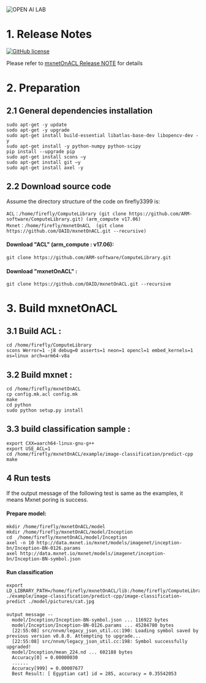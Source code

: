 ![OPEN AI LAB](https://github.com/OAID/mxnetOnACL/blob/master/acl_openailab/pics/openailab.png)

# 1. Release Notes
[![GitHub license](http://dmlc.github.io/img/apache2.svg)](./LICENSE)

Please refer to [mxnetOnACL Release NOTE](https://github.com/OAID/mxnetOnACL/tree/master/acl_openailab/Reversion.md) for details

# 2. Preparation
## 2.1 General dependencies installation
	sudo apt-get -y update
	sodo apt-get -y upgrade
	sudo apt-get install build-essential libatlas-base-dev libopencv-dev -y 
	sudo apt-get install -y python-numpy python-scipy
	pip install --upgrade pip
	sudo apt-get install scons –y
	sudo apt-get install git –y
	sudo apt-get install axel -y

## 2.2 Download source code
Assume the directory structure of the code on firefly3399 is:

	ACL：/home/firefly/ComputeLibrary (git clone https://github.com/ARM-software/ComputeLibrary.git) (arm_compute v17.06)
	Mxnet：/home/firefly/mxnetOnACL  (git clone https://github.com/OAID/mxnetOnACL.git --recursive)

#### Download "ACL" (arm_compute : v17.06):
	git clone https://github.com/ARM-software/ComputeLibrary.git
#### Download "mxnetOnACL" :
	git clone https://github.com/OAID/mxnetOnACL.git --recursive

# 3. Build mxnetOnACL
## 3.1 Build ACL :
	cd /home/firefly/ComputeLibrary
	scons Werror=1 -j8 debug=0 asserts=1 neon=1 opencl=1 embed_kernels=1 os=linux arch=arm64-v8a

## 3.2 Build mxnet :
	cd /home/firefly/mxnetOnACL
	cp config.mk.acl config.mk
	make
	cd python
	sudo python setup.py install

## 3.3 build classification sample :
	export CXX=aarch64-linux-gnu-g++
	export USE_ACL=1
	cd /home/firefly/mxnetOnACL/example/image-classification/predict-cpp
	make

## 4 Run tests
If the output message of the following test is same as the examples, it means Mxnet poring is success.

#### Prepare model:
	mkdir /home/firefly/mxnetOnACL/model
	mkdir /home/firefly/mxnetOnACL/model/Inception
	cd  /home/firefly/mxnetOnACL/model/Inception
	axel -n 10 http://data.mxnet.io/mxnet/models/imagenet/inception-bn/Inception-BN-0126.params
	axel http://data.mxnet.io/mxnet/models/imagenet/inception-bn/Inception-BN-symbol.json
#### Run classification
	export LD_LIBRARY_PATH=/home/firefly/mxnetOnACL/lib:/home/firefly/ComputeLibrary/build
	./example/image-classification/predict-cpp/image-classification-predict ./model/pictures/cat.jpg
####
	output message --
	  model/Inception/Inception-BN-symbol.json ... 116922 bytes
	  model/Inception/Inception-BN-0126.params ... 45284780 bytes
	  [22:55:08] src/nnvm/legacy_json_util.cc:190: Loading symbol saved by previous version v0.8.0. Attempting to upgrade...
	  [22:55:08] src/nnvm/legacy_json_util.cc:198: Symbol successfully upgraded!
	  model/Inception/mean_224.nd ... 602188 bytes
	  Accuracy[0] = 0.00000030
	  ......
	  Accuracy[999] = 0.00007677
	  Best Result: [ Egyptian cat] id = 285, accuracy = 0.35542053
####

